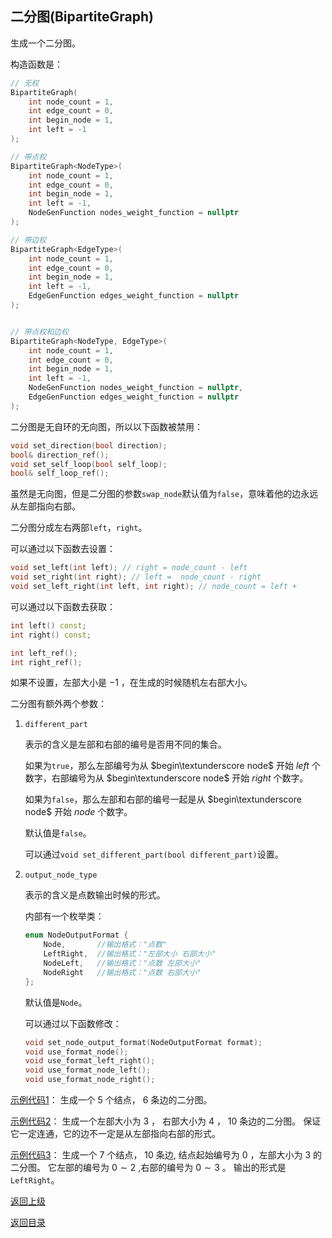 ## 二分图(BipartiteGraph)

生成一个二分图。

构造函数是：
```cpp
// 无权
BipartiteGraph(
    int node_count = 1, 
    int edge_count = 0, 
    int begin_node = 1, 
    int left = -1
);

// 带点权
BipartiteGraph<NodeType>(
    int node_count = 1, 
    int edge_count = 0, 
    int begin_node = 1, 
    int left = -1,
    NodeGenFunction nodes_weight_function = nullptr
);

// 带边权
BipartiteGraph<EdgeType>(
    int node_count = 1, 
    int edge_count = 0, 
    int begin_node = 1, 
    int left = -1,
    EdgeGenFunction edges_weight_function = nullptr
);


// 带点权和边权
BipartiteGraph<NodeType, EdgeType>(
    int node_count = 1, 
    int edge_count = 0, 
    int begin_node = 1, 
    int left = -1,
    NodeGenFunction nodes_weight_function = nullptr,
    EdgeGenFunction edges_weight_function = nullptr
);
```

二分图是无自环的无向图，所以以下函数被禁用：

```cpp
void set_direction(bool direction);
bool& direction_ref();
void set_self_loop(bool self_loop);
bool& self_loop_ref();
```

虽然是无向图，但是二分图的参数`swap_node`默认值为`false`，意味着他的边永远从左部指向右部。

二分图分成左右两部`left`，`right`。

可以通过以下函数去设置：

```cpp
void set_left(int left); // right = node_count - left
void set_right(int right); // left =  node_count - right
void set_left_right(int left, int right); // node_count = left +
```

可以通过以下函数去获取：

```cpp
int left() const;
int right() const;

int left_ref();
int right_ref();
```

如果不设置，左部大小是 $-1$ ，在生成的时候随机左右部大小。

二分图有额外两个参数：

1. `different_part`

    表示的含义是左部和右部的编号是否用不同的集合。

    如果为`true`，那么左部编号为从  $begin\textunderscore node$ 开始 $left$ 个数字，右部编号为从  $begin\textunderscore node$ 开始 $right$ 个数字。

    如果为`false`，那么左部和右部的编号一起是从  $begin\textunderscore node$ 开始 $node$ 个数字。

    默认值是`false`。

    可以通过`void set_different_part(bool different_part)`设置。

2. `output_node_type`

    表示的含义是点数输出时候的形式。

    内部有一个枚举类：

    ```cpp
    enum NodeOutputFormat {
        Node,       //输出格式："点数"
        LeftRight,  //输出格式："左部大小 右部大小"
        NodeLeft,   //输出格式："点数 左部大小"
        NodeRight   //输出格式："点数 右部大小"
    };
    ```
    默认值是`Node`。

    可以通过以下函数修改：

    ```cpp
    void set_node_output_format(NodeOutputFormat format);
    void use_format_node();
    void use_format_left_right();
    void use_format_node_left();
    void use_format_node_right();
    ```
    

[示例代码1](../../../examples/bipartite_graph1.cpp)：
生成一个 $5$ 个结点， $6$ 条边的二分图。

[示例代码2](../../../examples/bipartite_graph2.cpp)：
生成一个左部大小为 $3$ ， 右部大小为 $4$ ， $10$ 条边的二分图。
保证它一定连通，它的边不一定是从左部指向右部的形式。

[示例代码3](../../../examples/bipartite_graph3.cpp)：
生成一个 $7$ 个结点， $10$ 条边, 结点起始编号为 $0$ ，左部大小为 $3$ 的二分图。
它左部的编号为 $0\sim2$ ,右部的编号为 $0\sim3$ 。
输出的形式是`LeftRight`。

[返回上级](./summary.md)

[返回目录](../../home.md)
